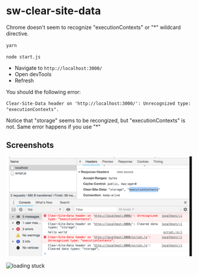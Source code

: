 # sw-clear-site-data

Chrome doesn't seem to recognize "executionContexts" or "*" wildcard directive.

`yarn`

`node start.js`

* Navigate to `http://localhost:3000/`
* Open devTools
* Refresh

You should the following error:

```
Clear-Site-Data header on 'http://localhost:3000/': Unrecognized type: "executionContexts".
```

Notice that "storage" seems to be recongized, but "executionContexts" is not. Same error happens if you use "*"

## Screenshots

![clear-site-data setup](https://raw.githubusercontent.com/asakusuma/sw-clear-site-data/master/screenshots/executionContexts-clear-site-data.png "clear-site-data setup")

![loading stuck](https://raw.githubusercontent.com/asakusuma/sw-clear-site-data/master/screenshots/wildcard-clear-site-data.pngg "loading stuck")
